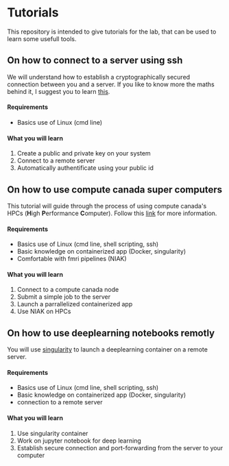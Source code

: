 # Tutorials
This repository is intended to give tutorials for the lab, that can be used to learn some usefull tools.

## On how to connect to a server using ssh
We will understand how to establish a cryptographically secured connection between you and a server.
If you like to know more the maths behind it, I suggest you to learn [this](https://nrich.maths.org/2200).

#### Requirements
- Basics use of Linux (cmd line)

#### What you will learn
1. Create a public and private key on your system
2. Connect to a remote server
2. Automatically authentificate using your public id

## On how to use compute canada super computers
This tutorial will guide through the process of using compute canada's HPCs (**H**igh **P**erformance **C**omputer).
Follow this [link](https://docs.computecanada.ca/wiki/Getting_Started) for more information.

#### Requirements
- Basics use of Linux (cmd line, shell scripting, ssh)
- Basic knowledge on containerized app (Docker, singularity)
- Comfortable with fmri pipelines (NIAK)

#### What you will learn
1. Connect to a compute canada node
2. Submit a simple job to the server
3. Launch a parrallelized containerized app
4. Use NIAK on HPCs

## On how to use deeplearning notebooks remotly
You will use [singularity](https://singularity.lbl.gov/) to launch a deeplearning container on a remote server.

#### Requirements
- Basics use of Linux (cmd line, shell scripting, ssh)
- Basic knowledge on containerized app (Docker, singularity)
- connection to a remote server

#### What you will learn
1. Use singularity container
2. Work on jupyter notebook for deep learning
3. Establish secure connection and port-forwarding from the server to your computer
